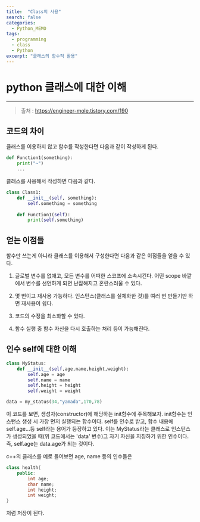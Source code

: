 ```yaml
---
title:  "Class의 사용"
search: false
categories: 
  - Python_MEMO
tags:
  - programming
  - class
  - Python
excerpt: "클래스의 함수적 활용"
---
```


# python 클래스에 대한 이해
___

> 출처 : https://engineer-mole.tistory.com/190


## 코드의 차이

클래스를 이용하지 않고 함수를 작성한다면 다음과 같이 작성하게 된다.

```py
def Function1(something):
    print("~")
    ...
```

클래스를 사용해서 작성하면 다음과 같다.

```py
class Class1:
    def __init__(self, something):
        self.something = something
    
    def Function1(self):
        print(self.something)
```

## 얻는 이점들

함수만 쓰는게 아니라 클래스를 이용해서 구성한다면 다음과 같은 이점들을 얻을 수 있다.

1. 글로벌 변수를 없애고, 모든 변수를 어떠한 스코프에 소속시킨다. 어떤 scope 바깥에서 변수를 선언하게 되면 난잡해지고 혼란스러울 수 있다.

2. 몇 번이고 재사용 가능하다. 인스턴스(클래스를 실체화한 것)를 여러 번 만들기만 하면 재사용이 쉽다.

3. 코드의 수정을 최소화할 수 있다.

4. 함수 실행 중 함수 자신을 다시 호출하는 처리 등이 가능해진다.

## 인수 self에 대한 이해

```py
class MyStatus:
    def __init__(self,age,name,height,weight):
        self.age = age
        self.name = name
        self.height = height
        self.weight = weight

data = my_status(34,"yamada",170,78)
```

이 코드를 보면, 생성자(constructor)에 해당하는 init함수에 주목해보자. init함수는 인스턴스 생성 시 가장 먼저 실행되는 함수이다. self를 인수로 받고, 함수 내용에 self.age...등 self라는 용어가 등장하고 있다. 이는 MyStatus라는 클래스로 인스턴스가 생성되었을 때(위 코드에서는 'data' 변수)그 자기 자신을 지칭하기 위한 인수이다. 즉, self.age는 data.age가 되는 것이다.  

c++의 클래스를 예로 들어보면 age, name 등의 인수들은

```cpp
class health{
    public:
        int age;
        char name;
        int height;
        int weight;
}
```
처럼 저장이 된다.